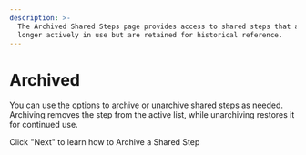 ```yaml
---
description: >-
  The Archived Shared Steps page provides access to shared steps that are no
  longer actively in use but are retained for historical reference.
---
```


# Archived

You can use the options to archive or unarchive shared steps as needed. Archiving removes the step from the active list, while unarchiving restores it for continued use.&#x20;

Click "Next" to learn how to Archive a Shared Step
